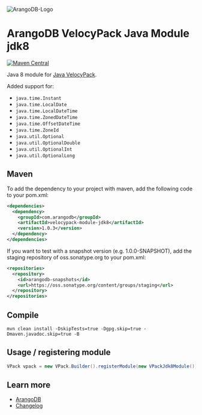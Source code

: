 ![ArangoDB-Logo](https://docs.arangodb.com/assets/arangodb_logo_2016_inverted.png)

# ArangoDB VelocyPack Java Module jdk8

[![Maven Central](https://maven-badges.herokuapp.com/maven-central/com.arangodb/velocypack-module-jdk8/badge.svg)](https://maven-badges.herokuapp.com/maven-central/com.arangodb/velocypack-module-jdk8)

Java 8 module for [Java VelocyPack](https://github.com/arangodb/java-velocypack).

Added support for:

- `java.time.Instant`
- `java.time.LocalDate`
- `java.time.LocalDateTime`
- `java.time.ZonedDateTime`
- `java.time.OffsetDateTime`
- `java.time.ZoneId`
- `java.util.Optional`
- `java.util.OptionalDouble`
- `java.util.OptionalInt`
- `java.util.OptionalLong`

## Maven

To add the dependency to your project with maven, add the following code to your pom.xml:

```XML
<dependencies>
  <dependency>
    <groupId>com.arangodb</groupId>
    <artifactId>velocypack-module-jdk8</artifactId>
    <version>1.0.3</version>
  </dependency>
</dependencies>
```

If you want to test with a snapshot version (e.g. 1.0.0-SNAPSHOT), add the staging repository of oss.sonatype.org to your pom.xml:

```XML
<repositories>
  <repository>
    <id>arangodb-snapshots</id>
    <url>https://oss.sonatype.org/content/groups/staging</url>
  </repository>
</repositories>
```

## Compile

```
mvn clean install -DskipTests=true -Dgpg.skip=true -Dmaven.javadoc.skip=true -B
```

## Usage / registering module

```Java
VPack vpack = new VPack.Builder().registerModule(new VPackJdk8Module()).build();
```

## Learn more

- [ArangoDB](https://www.arangodb.com/)
- [Changelog](ChangeLog.md)
